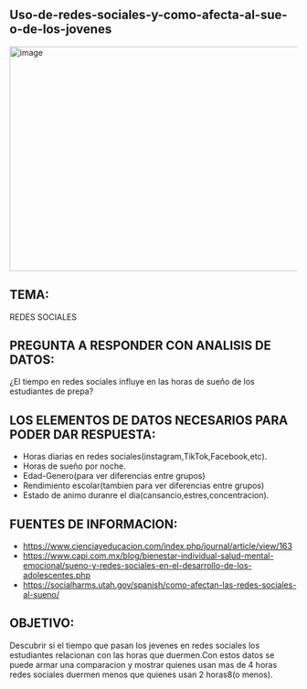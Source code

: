 ## Uso-de-redes-sociales-y-como-afecta-al-sue-o-de-los-jovenes
<img width="696" height="393" alt="image" src="https://github.com/user-attachments/assets/818ce7fb-6231-4af5-9856-bab637c19034" />


## TEMA: 

REDES SOCIALES

## PREGUNTA A RESPONDER CON ANALISIS DE DATOS:

¿El tiempo en redes sociales influye en las horas de sueño de los estudiantes de prepa?

## LOS ELEMENTOS DE DATOS NECESARIOS PARA PODER DAR RESPUESTA:

- Horas diarias en redes sociales(instagram,TikTok,Facebook,etc).
- Horas de sueño por noche.
- Edad-Genero(para ver diferencias entre grupos)
- Rendimiento escolar(tambien para ver diferencias entre grupos)
- Estado de animo duranre el dia(cansancio,estres,concentracion).

## FUENTES DE INFORMACION:

- https://www.cienciayeducacion.com/index.php/journal/article/view/163
- https://www.capi.com.mx/blog/bienestar-individual-salud-mental-emocional/sueno-y-redes-sociales-en-el-desarrollo-de-los-adolescentes.php 
- https://socialharms.utah.gov/spanish/como-afectan-las-redes-sociales-al-sueno/



## OBJETIVO:


Descubrir si el tiempo que pasan los jevenes en redes sociales los estudiantes relacionan con las horas
que duermen.Con estos datos se puede armar una comparacion y mostrar quienes usan mas de 4 horas redes
sociales duermen menos que quienes usan 2 horas8(o menos).





